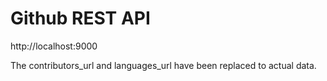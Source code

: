 # Github REST API

http://localhost:9000

The contributors_url and languages_url have been replaced to actual data.
